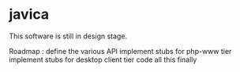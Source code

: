 # javica
This software is still in design stage. 

Roadmap : define the various API
          implement stubs for php-www tier
          implement stubs for desktop client tier
          code all this finally
          
          
